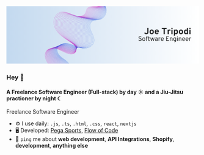 <div>
  <img src="https://github.com/joe-tripodi/joe-tripodi/blob/main/img/banner.png" alt="Banner for Joe Tripodi, Software Engineer" />
</div>

### Hey 👋

#### A Freelance Software Engineer (Full-stack) by day ☼ and a Jiu-Jitsu practioner by night ☾

Freelance Software Engineer <br>

- ⚙️ I use daily: `.js`, `.ts`, `.html`, `.css`, `react`, `nextjs`
- 🖥 Developed: [Pega Sports](https://pegasports.com.au/), [Flow of Code](https://flowofcode.com)
- 💬 `ping` me about **web development**, **API Integrations**, **Shopify**, **development**, **anything else**
